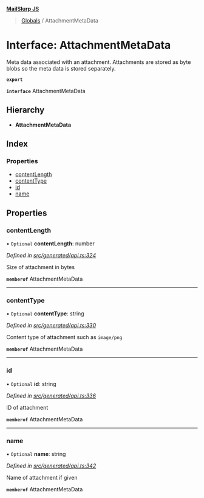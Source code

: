 **[MailSlurp JS](../README.md)**

> [Globals](../README.md) / AttachmentMetaData

# Interface: AttachmentMetaData

Meta data associated with an attachment. Attachments are stored as byte blobs so the meta data is stored separately.

**`export`** 

**`interface`** AttachmentMetaData

## Hierarchy

* **AttachmentMetaData**

## Index

### Properties

* [contentLength](attachmentmetadata.md#contentlength)
* [contentType](attachmentmetadata.md#contenttype)
* [id](attachmentmetadata.md#id)
* [name](attachmentmetadata.md#name)

## Properties

### contentLength

• `Optional` **contentLength**: number

*Defined in [src/generated/api.ts:324](https://github.com/mailslurp/mailslurp-client/blob/85c640b/src/generated/api.ts#L324)*

Size of attachment in bytes

**`memberof`** AttachmentMetaData

___

### contentType

• `Optional` **contentType**: string

*Defined in [src/generated/api.ts:330](https://github.com/mailslurp/mailslurp-client/blob/85c640b/src/generated/api.ts#L330)*

Content type of attachment such as `image/png`

**`memberof`** AttachmentMetaData

___

### id

• `Optional` **id**: string

*Defined in [src/generated/api.ts:336](https://github.com/mailslurp/mailslurp-client/blob/85c640b/src/generated/api.ts#L336)*

ID of attachment

**`memberof`** AttachmentMetaData

___

### name

• `Optional` **name**: string

*Defined in [src/generated/api.ts:342](https://github.com/mailslurp/mailslurp-client/blob/85c640b/src/generated/api.ts#L342)*

Name of attachment if given

**`memberof`** AttachmentMetaData
